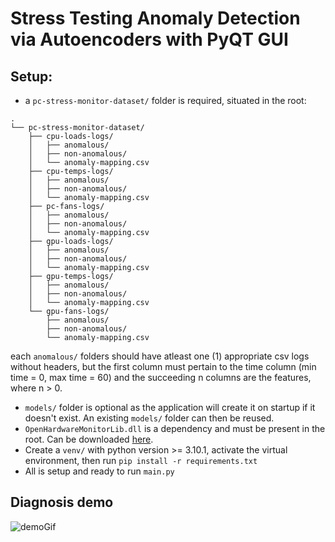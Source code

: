 # Stress Testing Anomaly Detection via Autoencoders with PyQT GUI
## Setup:
- a `pc-stress-monitor-dataset/` folder is required, situated in the root:
```
.
└── pc-stress-monitor-dataset/
    ├── cpu-loads-logs/
    │   ├── anomalous/
    │   ├── non-anomalous/
    │   └── anomaly-mapping.csv
    ├── cpu-temps-logs/
    │   ├── anomalous/
    │   ├── non-anomalous/
    │   └── anomaly-mapping.csv
    ├── pc-fans-logs/
    │   ├── anomalous/
    │   ├── non-anomalous/
    │   └── anomaly-mapping.csv
    ├── gpu-loads-logs/
    │   ├── anomalous/
    │   ├── non-anomalous/
    │   └── anomaly-mapping.csv
    ├── gpu-temps-logs/
    │   ├── anomalous/
    │   ├── non-anomalous/
    │   └── anomaly-mapping.csv
    └── gpu-fans-logs/
        ├── anomalous/
        ├── non-anomalous/
        └── anomaly-mapping.csv
```
each `anomalous/` folders should have atleast one (1) appropriate csv logs without headers, but the first column must pertain to the time column (min time = 0, max time = 60) and the succeeding n columns are the features, where n > 0.

- `models/` folder is optional as the application will create it on startup if it doesn't exist. An existing `models/` folder can then be reused.
- `OpenHardwareMonitorLib.dll` is a dependency and must be present in the root. Can be downloaded [here](https://openhardwaremonitor.org/downloads/).
- Create a `venv/` with python version >= 3.10.1, activate the virtual environment, then run `pip install -r requirements.txt`
- All is setup and ready to run `main.py`
## Diagnosis demo
![demoGif](READMEassets/pcWizardGUIDemo.gif)

